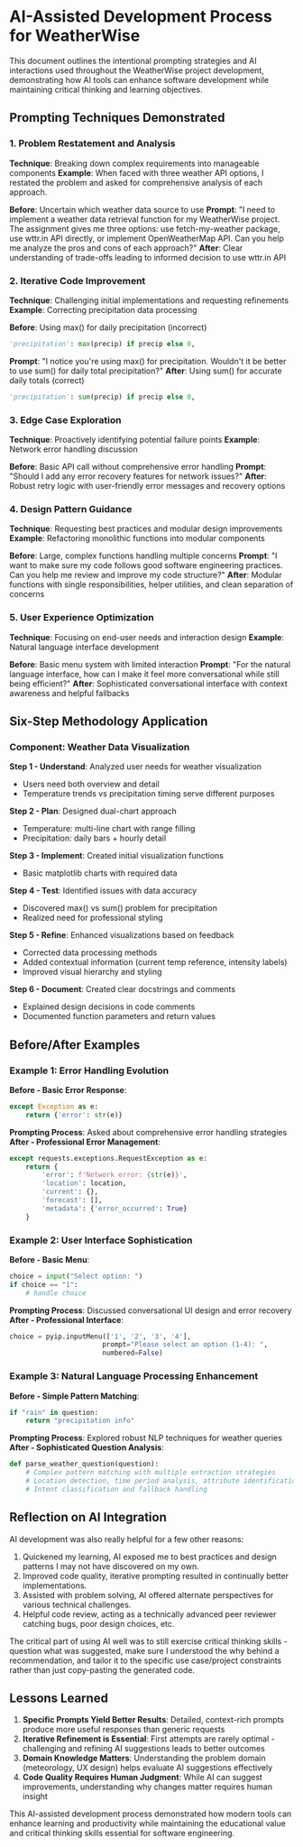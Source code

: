 # AI-Assisted Development Process for WeatherWise

This document outlines the intentional prompting strategies and AI interactions used throughout the WeatherWise project development, demonstrating how AI tools can enhance software development while maintaining critical thinking and learning objectives.

## Prompting Techniques Demonstrated

### 1. Problem Restatement and Analysis
**Technique**: Breaking down complex requirements into manageable components
**Example**: When faced with three weather API options, I restated the problem and asked for comprehensive analysis of each approach.

**Before**: Uncertain which weather data source to use
**Prompt**: "I need to implement a weather data retrieval function for my WeatherWise project. The assignment gives me three options: use fetch-my-weather package, use wttr.in API directly, or implement OpenWeatherMap API. Can you help me analyze the pros and cons of each approach?"
**After**: Clear understanding of trade-offs leading to informed decision to use wttr.in API

### 2. Iterative Code Improvement
**Technique**: Challenging initial implementations and requesting refinements
**Example**: Correcting precipitation data processing

**Before**: Using max() for daily precipitation (incorrect)
```python
'precipitation': max(precip) if precip else 0,
```
**Prompt**: "I notice you're using max() for precipitation. Wouldn't it be better to use sum() for daily total precipitation?"
**After**: Using sum() for accurate daily totals (correct)
```python
'precipitation': sum(precip) if precip else 0,
```

### 3. Edge Case Exploration
**Technique**: Proactively identifying potential failure points
**Example**: Network error handling discussion

**Before**: Basic API call without comprehensive error handling
**Prompt**: "Should I add any error recovery features for network issues?"
**After**: Robust retry logic with user-friendly error messages and recovery options

### 4. Design Pattern Guidance
**Technique**: Requesting best practices and modular design improvements
**Example**: Refactoring monolithic functions into modular components

**Before**: Large, complex functions handling multiple concerns
**Prompt**: "I want to make sure my code follows good software engineering practices. Can you help me review and improve my code structure?"
**After**: Modular functions with single responsibilities, helper utilities, and clean separation of concerns

### 5. User Experience Optimization
**Technique**: Focusing on end-user needs and interaction design
**Example**: Natural language interface development

**Before**: Basic menu system with limited interaction
**Prompt**: "For the natural language interface, how can I make it feel more conversational while still being efficient?"
**After**: Sophisticated conversational interface with context awareness and helpful fallbacks

## Six-Step Methodology Application

### Component: Weather Data Visualization

**Step 1 - Understand**: Analyzed user needs for weather visualization
- Users need both overview and detail
- Temperature trends vs precipitation timing serve different purposes

**Step 2 - Plan**: Designed dual-chart approach
- Temperature: multi-line chart with range filling
- Precipitation: daily bars + hourly detail

**Step 3 - Implement**: Created initial visualization functions
- Basic matplotlib charts with required data

**Step 4 - Test**: Identified issues with data accuracy
- Discovered max() vs sum() problem for precipitation
- Realized need for professional styling

**Step 5 - Refine**: Enhanced visualizations based on feedback
- Corrected data processing methods
- Added contextual information (current temp reference, intensity labels)
- Improved visual hierarchy and styling

**Step 6 - Document**: Created clear docstrings and comments
- Explained design decisions in code comments
- Documented function parameters and return values

## Before/After Examples

### Example 1: Error Handling Evolution
**Before - Basic Error Response**:
```python
except Exception as e:
    return {'error': str(e)}
```

**Prompting Process**: Asked about comprehensive error handling strategies
**After - Professional Error Management**:
```python
except requests.exceptions.RequestException as e:
    return {
        'error': f'Network error: {str(e)}',
        'location': location,
        'current': {},
        'forecast': [],
        'metadata': {'error_occurred': True}
    }
```

### Example 2: User Interface Sophistication
**Before - Basic Menu**:
```python
choice = input("Select option: ")
if choice == "1":
    # handle choice
```

**Prompting Process**: Discussed conversational UI design and error recovery
**After - Professional Interface**:
```python
choice = pyip.inputMenu(['1', '2', '3', '4'], 
                       prompt="Please select an option (1-4): ",
                       numbered=False)
```

### Example 3: Natural Language Processing Enhancement
**Before - Simple Pattern Matching**:
```python
if "rain" in question:
    return "precipitation info"
```

**Prompting Process**: Explored robust NLP techniques for weather queries
**After - Sophisticated Question Analysis**:
```python
def parse_weather_question(question):
    # Complex pattern matching with multiple extraction strategies
    # Location detection, time period analysis, attribute identification
    # Intent classification and fallback handling
```

## Reflection on AI Integration

AI development was also really helpful for a few other reasons:

1. Quickened my learning, AI exposed me to best practices and design patterns I may not have discovered on my own.
2. Improved code quality, iterative prompting resulted in continually better implementations.
3. Assisted with problem solving, AI offered alternate perspectives for various technical challenges.
4. Helpful code review, acting as a technically advanced peer reviewer catching bugs, poor design choices, etc.

The critical part of using AI well was to still exercise critical thinking skills - question what was suggested, make sure I understood the why behind a recommendation, and tailor it to the specific use case/project constraints rather than just copy-pasting the generated code.

## Lessons Learned

1. **Specific Prompts Yield Better Results**: Detailed, context-rich prompts produce more useful responses than generic requests
2. **Iterative Refinement is Essential**: First attempts are rarely optimal - challenging and refining AI suggestions leads to better outcomes
3. **Domain Knowledge Matters**: Understanding the problem domain (meteorology, UX design) helps evaluate AI suggestions effectively
4. **Code Quality Requires Human Judgment**: While AI can suggest improvements, understanding why changes matter requires human insight

This AI-assisted development process demonstrated how modern tools can enhance learning and productivity while maintaining the educational value and critical thinking skills essential for software engineering.
